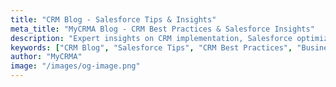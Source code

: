 ```yaml
---
title: "CRM Blog - Salesforce Tips & Insights"
meta_title: "MyCRMA Blog - CRM Best Practices & Salesforce Insights"
description: "Expert insights on CRM implementation, Salesforce optimization, business transformation, and industry best practices. Stay updated with the latest CRM trends and strategies."
keywords: ["CRM Blog", "Salesforce Tips", "CRM Best Practices", "Business Transformation", "CRM Insights"]
author: "MyCRMA"
image: "/images/og-image.png"
---
```

